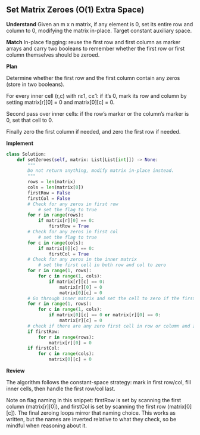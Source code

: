 ## Set Matrix Zeroes (O(1) Extra Space)

**Understand**
Given an m x n matrix, if any element is 0, set its entire row and column to 0, modifying the matrix in-place. Target constant auxiliary space.

**Match**
In-place flagging: reuse the first row and first column as marker arrays and carry two booleans to remember whether the first row or first column themselves should be zeroed.

**Plan**

Determine whether the first row and the first column contain any zeros (store in two booleans).

For every inner cell (r,c) with r≥1, c≥1: if it’s 0, mark its row and column by setting matrix[r][0] = 0 and matrix[0][c] = 0.

Second pass over inner cells: if the row’s marker or the column’s marker is 0, set that cell to 0.

Finally zero the first column if needed, and zero the first row if needed.

**Implement**
```py
class Solution:
    def setZeroes(self, matrix: List[List[int]]) -> None:
        """
        Do not return anything, modify matrix in-place instead.
        """
        rows = len(matrix)
        cols = len(matrix[0])
        firstRow = False
        firstCol = False
        # Check for any zeros in first row
            # set the flag to true
        for r in range(rows):
            if matrix[r][0] == 0:
                firstRow = True
        # Check for any zeros in first col    
            # set the flag to true
        for c in range(cols):
            if matrix[0][c] == 0:
                firstCol = True
        # Check for any zeros in the inner matrix
            # set the first cell in both row and col to zero
        for r in range(1, rows):
            for c in range(1, cols):
                if matrix[r][c] == 0:
                    matrix[r][0] = 0
                    matrix[0][c] = 0
        # Go through inner matrix and set the cell to zero if the first cell in its row or col is zero
        for r in range(1, rows):
            for c in range(1, cols):
                if matrix[0][c] == 0 or matrix[r][0] == 0:
                    matrix[r][c] = 0
        # check if there are any zero first cell in row or column and zero the row or column
        if firstRow:
            for r in range(rows):
                matrix[r][0] = 0
        if firstCol:
            for c in range(cols):
                matrix[0][c] = 0
```

**Review**

The algorithm follows the constant-space strategy: mark in first row/col, fill inner cells, then handle the first row/col last.

Note on flag naming in this snippet: firstRow is set by scanning the first column (matrix[r][0]), and firstCol is set by scanning the first row (matrix[0][c]). The final zeroing loops mirror that naming choice. This works as written, but the names are inverted relative to what they check, so be mindful when reasoning about it.